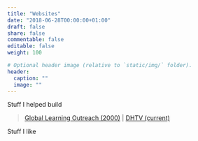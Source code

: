 ```yaml
---
title: "Websites"
date: "2018-06-28T00:00:00+01:00"
draft: false
share: false
commentable: false
editable: false
weight: 100

# Optional header image (relative to `static/img/` folder).
header:
  caption: ""
  image: ""
---
```


Stuff I helped build
> [Global Learning Outreach (2000)](https://web.archive.org/web/20000301060753/http://www.glo.org) | [DHTV (current)](http://dhtv.csudh.edu)

Stuff I like
>


